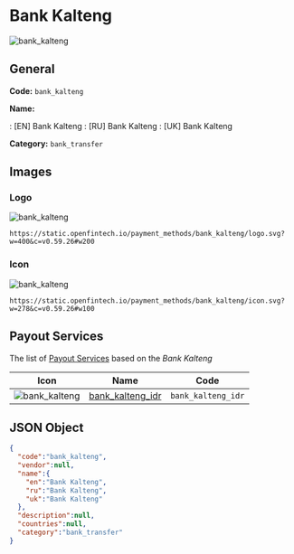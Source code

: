 
# Bank Kalteng 
![bank_kalteng](https://static.openfintech.io/payment_methods/bank_kalteng/logo.svg?w=400&c=v0.59.26#w200)  

## General 
**Code:** `bank_kalteng` 
 
**Name:** 
 
:	[EN] Bank Kalteng 
:	[RU] Bank Kalteng 
:	[UK] Bank Kalteng 
 
**Category:** `bank_transfer` 
 

## Images 

### Logo 
![bank_kalteng](https://static.openfintech.io/payment_methods/bank_kalteng/logo.svg?w=400&c=v0.59.26#w200)  

```
https://static.openfintech.io/payment_methods/bank_kalteng/logo.svg?w=400&c=v0.59.26#w200
```  

### Icon 
![bank_kalteng](https://static.openfintech.io/payment_methods/bank_kalteng/icon.svg?w=278&c=v0.59.26#w100)  

```
https://static.openfintech.io/payment_methods/bank_kalteng/icon.svg?w=278&c=v0.59.26#w100
```  

## Payout Services 
 
The list of [Payout Services](/payout-services/) based on the _Bank Kalteng_ 

|Icon|Name|Code| 
|:---:|:---:|:---:| 
|![bank_kalteng](https://static.openfintech.io/payout_methods/bank_kalteng/icon.svg?w=278&c=v0.59.26#w40) |[bank_kalteng_idr](/payout-services/bank_kalteng_idr/)|`bank_kalteng_idr`| 
 

## JSON Object 

```json
{
  "code":"bank_kalteng",
  "vendor":null,
  "name":{
    "en":"Bank Kalteng",
    "ru":"Bank Kalteng",
    "uk":"Bank Kalteng"
  },
  "description":null,
  "countries":null,
  "category":"bank_transfer"
}
```  
